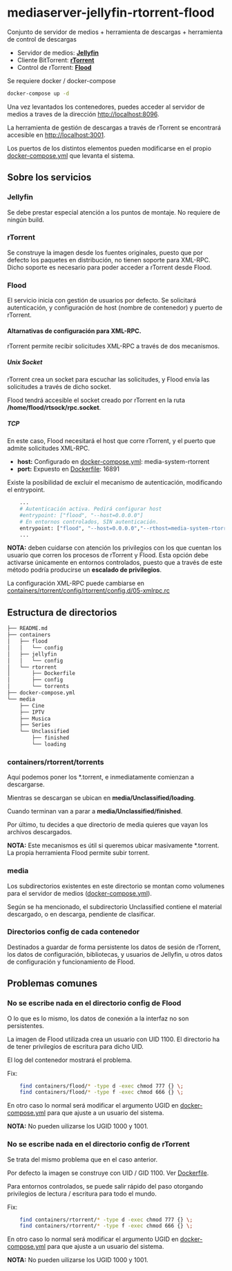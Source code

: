 # mediaserver-jellyfin-rtorrent-flood

Conjunto de servidor de medios + herramienta de descargas + herramienta de control de descargas

* Servidor de medios: [**Jellyfin**](https://jellyfin.org/) 
* Cliente BitTorrent: [**rTorrent**](https://github.com/rakshasa/rtorrent)
* Control de rTorrent: [**Flood**](https://github.com/Flood-UI/flood)



Se requiere docker / docker-compose

```bash
docker-compose up -d
```

Una vez levantados los contenedores, puedes acceder al servidor de medios a traves de la dirección 
[http://localhost:8096](http://localhost:8096).

La herramienta de gestión de descargas a través de rTorrent se encontrará accesible 
en [http://localhost:3001](http://localhost:3001). 

Los puertos de los distintos elementos pueden modificarse en el propio 
[docker-compose.yml](docker-compose.yml) que levanta el sistema.


## Sobre los servicios

### Jellyfin

Se debe prestar especial atención a los puntos de montaje. 
No requiere de ningún build. 

### rTorrent

Se construye la imagen desde los fuentes originales, puesto que por defecto los paquetes en 
distribución, no tienen soporte para XML-RPC. Dicho soporte es necesario para poder acceder
a rTorrent desde Flood.

### Flood

El servicio inicia con gestión de usuarios por defecto. Se solicitará autenticación, y 
configuración de host (nombre de contenedor) y puerto de rTorrent.

#### Altarnativas de configuración para XML-RPC.

rTorrent permite recibir solicitudes XML-RPC a través de dos mecanismos.

##### Unix Socket


rTorrent crea un socket para escuchar las solicitudes, y Flood envía las solicitudes a través 
de dicho socket.

Flood tendrá accesible el socket creado por rTorrent en la ruta **/home/flood/rtsock/rpc.socket**.

##### TCP

En este caso, Flood necesitará el host que corre rTorrent, y el puerto que admite solicitudes XML-RPC.


* **host:** Configurado en [docker-compose.yml](docker-compose.yml#L33): media-system-rtorrent
* **port:** Expuesto en [Dockerfile](containers/rtorrent/Dockerfile#L94): 16891

Existe la posibilidad de excluir el mecanismo de autenticación, modificando el entrypoint.

```bash 
    ...
    # Autenticación activa. Pedirá configurar host 
    #entrypoint: ["flood", "--host=0.0.0.0"] 
    # En entornos controlados, SIN autenticación.
    entrypoint: ["flood", "--host=0.0.0.0","--rthost=media-system-rtorrent", "--rtport=16891", "-n"] 
    ...
``` 

**NOTA:** deben cuidarse con atención los privilegios con los que cuentan los usuario que corren los 
procesos de rTorrent y Flood. Esta opción debe activarse únicamente en entornos
controlados, puesto que a través de este método podría producirse un **escalado de privilegios**.

La configuración XML-RPC puede cambiarse en 
[containers/rtorrent/config/rtorrent/config.d/05-xmlrpc.rc](containers/rtorrent/config/rtorrent/config.d/05-xmlrpc.rc)


## Estructura de directorios

```bash
├── README.md
├── containers
│   ├── flood
│   │   └── config
│   ├── jellyfin
│   │   └── config
│   └── rtorrent
│       ├── Dockerfile
│       ├── config
│       └── torrents
├── docker-compose.yml
└── media
    ├── Cine
    ├── IPTV
    ├── Musica
    ├── Series
    └── Unclassified
        ├── finished
        └── loading
```

### containers/rtorrent/torrents

Aquí podemos poner los \*.torrent, e inmediatamente comienzan a descargarse.

Mientras se descargan se ubican en **media/Unclassified/loading**.

Cuando terminan van a parar a **media/Unclassified/finished**.

Por último, tu decides a que directorio de media quieres que vayan
los archivos descargados.

**NOTA:** Este mecanismos es útil si queremos ubicar masivamente \*.torrent.
La propia herramienta Flood permite subir torrent.


### media

Los subdirectorios existentes en este directorio se montan como volumenes 
para el servidor de medios \([docker-compose.yml](docker-compose.yml#L11)\).

Según se ha mencionado, el subdirectorio Unclassified contiene el material
descargado, o en descarga, pendiente de clasificar.

### Directorios config de cada contenedor

Destinados a guardar de forma persistente los datos de sesión de rTorrent, 
los datos de configuración, bibliotecas, y usuarios de Jellyfin, u otros 
datos de configuración y funcionamiento de Flood.


## Problemas comunes

### No se escribe nada en el directorio config de Flood

O lo que es lo mismo, los datos de conexión a la interfaz no son persistentes.

La imagen de Flood utilizada crea un usuario con UID 1100. El directorio
ha de tener privilegios de escritura para dicho UID. 

El log del contenedor mostrará el problema.

Fix:

```bash 
    find containers/flood/* -type d -exec chmod 777 {} \;
    find containers/flood/* -type f -exec chmod 666 {} \;
``` 
En otro caso lo normal será modificar el argumento UGID en 
[docker-compose.yml](docker-compose.yml) para que ajuste a un usuario del sistema.

**NOTA:** No pueden uilizarse los UGID 1000 y 1001. 


### No se escribe nada en el directorio config de rTorrent

Se trata del mismo problema que en el caso anterior. 

Por defecto la imagen se construye con UID / GID 1100. 
Ver [Dockerfile](containers/rtorrent/Dockerfile#L3).

Para entornos controlados, se puede salir rápido del paso otorgando privilegios 
de lectura / escritura para todo el mundo.

Fix:

```bash 
    find containers/rtorrent/* -type d -exec chmod 777 {} \;
    find containers/rtorrent/* -type f -exec chmod 666 {} \;
``` 

En otro caso lo normal será modificar el argumento UGID en 
[docker-compose.yml](docker-compose.yml) para que ajuste a un usuario del sistema.

**NOTA:** No pueden uilizarse los UGID 1000 y 1001. 


